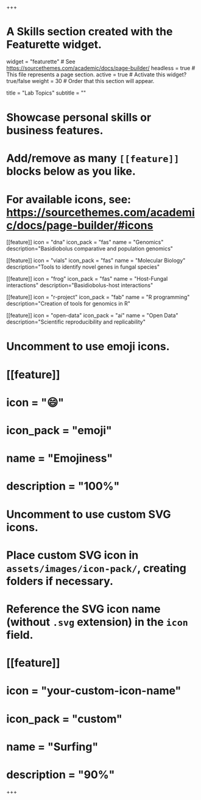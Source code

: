 +++
# A Skills section created with the Featurette widget.
widget = "featurette"  # See https://sourcethemes.com/academic/docs/page-builder/
headless = true  # This file represents a page section.
active = true  # Activate this widget? true/false
weight = 30  # Order that this section will appear.

title = "Lab Topics"
subtitle = ""

# Showcase personal skills or business features.
# 
# Add/remove as many `[[feature]]` blocks below as you like.
# 
# For available icons, see: https://sourcethemes.com/academic/docs/page-builder/#icons

[[feature]]
  icon = "dna"
  icon_pack = "fas"
  name = "Genomics"
  description="Basidiobolus comparative and population genomics"
  
[[feature]]
  icon = "vials"
  icon_pack = "fas"
  name = "Molecular Biology"
  description="Tools to identify novel genes in fungal species"
  
[[feature]]
  icon = "frog"
  icon_pack = "fas"
  name = "Host-Fungal interactions"
  description="Basidiobolus-host interactions"
  
[[feature]]
  icon = "r-project"
  icon_pack = "fab"
  name = "R programming"
  description="Creation of tools for genomics in R"
  
[[feature]]
  icon = "open-data"
  icon_pack = "ai"
  name = "Open Data"
  description="Scientific reproducibility and replicability"
  
# Uncomment to use emoji icons.
# [[feature]]
#  icon = ":smile:"
#  icon_pack = "emoji"
#  name = "Emojiness"
#  description = "100%"  

# Uncomment to use custom SVG icons.
# Place custom SVG icon in `assets/images/icon-pack/`, creating folders if necessary.
# Reference the SVG icon name (without `.svg` extension) in the `icon` field.
# [[feature]]
#  icon = "your-custom-icon-name"
#  icon_pack = "custom"
#  name = "Surfing"
#  description = "90%"

+++
